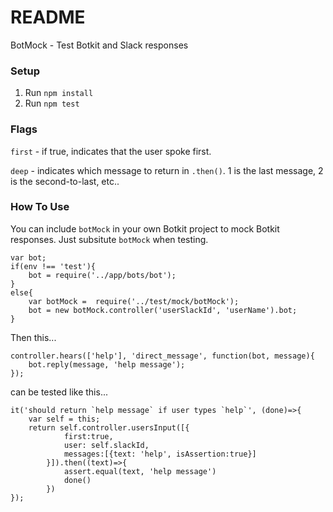 # README #

BotMock - Test Botkit and Slack responses

### Setup ###

1. Run `npm install`
2. Run `npm test`

### Flags ###
`first` - if true, indicates that the user spoke first.

`deep` - indicates which message to return in `.then()`. 1 is the last message, 2 is the second-to-last, etc..

### How To Use ###

You can include `botMock` in your own Botkit project to mock Botkit responses. Just subsitute `botMock` when testing.

```
var bot;
if(env !== 'test'){
    bot = require('../app/bots/bot');
}
else{
    var botMock =  require('../test/mock/botMock');
    bot = new botMock.controller('userSlackId', 'userName').bot;
}
```

Then this...

```
controller.hears(['help'], 'direct_message', function(bot, message){
    bot.reply(message, 'help message');
});
```

can be tested like this...

```
it('should return `help message` if user types `help`', (done)=>{
	var self = this;
	return self.controller.usersInput([{
            first:true,
            user: self.slackId,
            messages:[{text: 'help', isAssertion:true}]
        }]).then((text)=>{
            assert.equal(text, 'help message')
            done()
        })
});
```